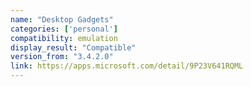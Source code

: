 ```yaml
---
name: "Desktop Gadgets"
categories: ['personal']
compatibility: emulation
display_result: "Compatible"
version_from: "3.4.2.0"
link: https://apps.microsoft.com/detail/9P23V641RQML
---
```

